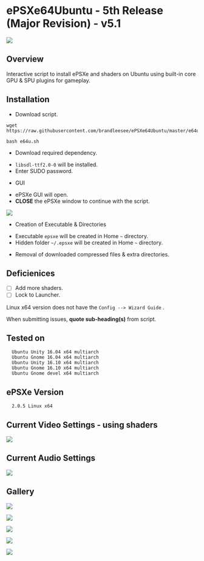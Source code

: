 # ePSXe64Ubuntu - 5th Release (Major Revision) - v5.1

![](http://i.imgur.com/2Bw3iLS.png)

## Overview

Interactive script to install ePSXe and shaders on Ubuntu using built-in core GPU & SPU plugins for gameplay.

## Installation

* Download script.

```
wget https://raw.githubusercontent.com/brandleesee/ePSXe64Ubuntu/master/e64u.sh

bash e64u.sh
```

* Download required dependency.
 - ` libsdl-ttf2.0-0 ` will be installed.
 - Enter SUDO password.

* GUI
 - ePSXe GUI will open. 
 - **CLOSE** the ePSXe window to continue with the script. 

![](http://i.imgur.com/2mT7smo.png)

* Creation of Executable & Directories
 - Executable ` epsxe ` will be created in Home  ` ~ ` directory.
 - Hidden folder ` ~/.epsxe ` will be created in Home  ` ~ ` directory.

* Removal of downloaded compressed files & extra directories.
 
## Deficienices

- [ ] Add more shaders.
- [ ] Lock to Launcher.

Linux x64 version does not have the  ` Config --> Wizard Guide ` .

When submitting issues, **quote sub-heading(s)** from script.

## Tested on 

```
  Ubuntu Unity 16.04 x64 multiarch
  Ubuntu Gnome 16.04 x64 multiarch
  Ubuntu Unity 16.10 x64 multiarch
  Ubuntu Gnome 16.10 x64 multiarch
  Ubuntu Gnome devel x64 multiarch
```

## ePSXe Version

```
  2.0.5 Linux x64
```

## Current Video Settings - using shaders

![](http://i.imgur.com/ZBFCUva.png)

## Current Audio Settings

![](http://i.imgur.com/57kdpJR.png)

## Gallery

![](http://i.imgur.com/fRardY8.gif)

![](http://i.imgur.com/Ja5u4Dg.png)

![](http://i.imgur.com/p8vMQDt.png)

![](http://i.imgur.com/w4Ua94W.png)

![](http://i.imgur.com/MDQabuy.png)
